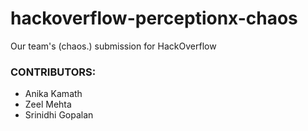# hackoverflow-perceptionx-chaos
Our team's (chaos.) submission for HackOverflow 

### CONTRIBUTORS:
- Anika Kamath
- Zeel Mehta
- Srinidhi Gopalan
